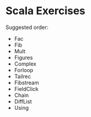 # Scala Exercises

Suggested order:

  * Fac
  * Fib
  * Mult
  * Figures
  * Complex
  * Forloop
  * Tailrec
  * Fibstream
  * FieldClick
  * Chain
  * DiffList
  * Using
